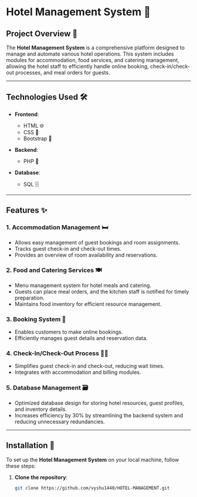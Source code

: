 # Hotel Management System 🏨

## Project Overview 📑

The **Hotel Management System** is a comprehensive platform designed to manage and automate various hotel operations. This system includes modules for accommodation, food services, and catering management, allowing the hotel staff to efficiently handle online booking, check-in/check-out processes, and meal orders for guests.

---

## Technologies Used 🛠️

- **Frontend**: 
  - HTML 🌐
  - CSS 🎨
  - Bootstrap 💎

- **Backend**: 
  - PHP 🔧

- **Database**: 
  - SQL 🗄️

---

## Features ✨

### 1. **Accommodation Management** 🛏️
- Allows easy management of guest bookings and room assignments.
- Tracks guest check-in and check-out times.
- Provides an overview of room availability and reservations.

### 2. **Food and Catering Services** 🍽️
- Menu management system for hotel meals and catering.
- Guests can place meal orders, and the kitchen staff is notified for timely preparation.
- Maintains food inventory for efficient resource management.

### 3. **Booking System** 📅
- Enables customers to make online bookings.
- Efficiently manages guest details and reservation data.

### 4. **Check-In/Check-Out Process** 🚶‍♂️
- Simplifies guest check-in and check-out, reducing wait times.
- Integrates with accommodation and billing modules.

### 5. **Database Management** 🗃️
- Optimized database design for storing hotel resources, guest profiles, and inventory details.
- Increases efficiency by 30% by streamlining the backend system and reducing unnecessary redundancies.

---

## Installation 🔧

To set up the **Hotel Management System** on your local machine, follow these steps:

1. **Clone the repository**:
   ```bash
   git clone https://github.com/vyshu1440/HOTEL-MANAGEMENT.git
